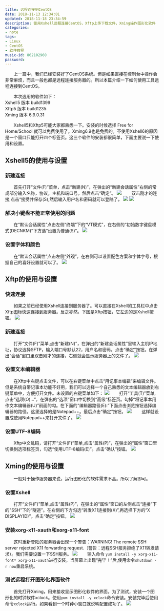 ```yaml
---
title: 远程连接到CentOS
date: 2018-11-13 12:34:01
updated: 2018-11-18 23:34:59
description: 使用Xshell远程连接CentOS，Xftp上传下载文件，Xming操作图形化软件
categories: 
- note
tags: 
- Linux
- CentOS
- 软件教程
music-id: 862102960
password: 
---
```

　　上一篇中，我们已经安装好了CentOS系统。但是如果直接在控制台中操作会非常麻烦，而且一般也都是远程连接服务器的。所以本篇介绍一下如何使用工具远程连接到CentOS。

　　本次选用的软件如下：
<br>Xshell5 版本 build1399
<br>Xftp5 版本 build1235
<br>Xming 版本 6.9.0.31

　　Xshell5和Xftp5可能大家都熟悉一下。安装的时候选择 Free for Home/School 就可以免费使用了。Xming6.9也是免费的。不使用Xshell6的原因是一个窗口只能打开四个标签页。这三个软件的安装都很简单，下面主要说一下使用和设置。

## Xshell5的使用与设置
### 新建连接
　　首先打开“文件(F)”菜单，点击“新建(N)”，在弹出的“新建会话属性”右侧的常规部分输入名称，协议，主机和端口号。然后点击“确定”。
![](/md_images/2018-11-13-article/3.jpg)
　　双击刚才的连接,点击“接受并保存(S),然后输入用户名和密码就可以登陆了。
![](/md_images/2018-11-13-article/4.jpg)
![](/md_images/2018-11-13-article/5.jpg)

### 解决小键盘不能正常使用的问题
　　在“默认会话属性”点击左侧“终端”下的“VT模式”，在右侧的“初始数字键盘模式(DECNKM)”下方选“设置为普通(S)”。
![](/md_images/2018-11-13-article/1.jpg)

### 设置字体和颜色
　　在“默认会话属性”点击左侧“外观”，在右侧可以设置配色方案和字体字号，根据自己的喜好设置就可以了。
![](/md_images/2018-11-13-article/2.jpg)


## Xftp的使用与设置
### 快速连接
　　如果之前已经使用Xshell连接到服务器了。可以直接在Xshell的工具栏中点击Xftp图标快速连接到服务器。反之亦然。下图是Xftp按钮，它左边的是Xshell按钮。
![](/md_images/2018-11-13-article/6.jpg)

### 新建连接
　　打开“文件(F)”菜单,点击“新建(N)”，在弹出的“新建会话属性”里输入主机IP地址，协议选择SFTP，输入端口号默认22，用户名和密码。点击“确定”按钮。在弹出“会话”窗口里双击刚才的连接，右侧就会显示服务器上的文件了。
![](/md_images/2018-11-13-article/7.jpg)
　　
### 设置文本编辑器
　　在Xftp中右键点击文件，可以在右键菜单中点击“用记事本编辑”来编辑文件。但是系统自带记事本功能不好用，我们可以选择一个自己熟悉的文本编辑器放到右键菜单中，方便打开文件。未设置的右键菜单如下：
![](/md_images/2018-11-13-article/8.jpg)
　　打开“工具(T)”菜单,点击“选项(O)...”，在弹出的“选项”窗口中切换到“高级”标签页。勾掉“将记事本用作文本编辑器(U)”前面的勾。在下面的“编辑器路径(E):”下面点击浏览按钮选择编辑器的路径。这里选择的是Notepad++。最后点击“确定”按钮。
![](/md_images/2018-11-13-article/9.jpg)
　　这样就设置成使用Notepad++来打开文件了。
![](/md_images/2018-11-13-article/10.jpg)

### 设置UTF-8编码
　　Xftp中文乱码，请打开“文件(F)”菜单,点击“属性(P)”，在弹出的“属性”窗口里切换到选项标签页，勾选“使用UTF-8编码(E)”。点击“确认”按钮。
![](/md_images/2018-11-13-article/11.jpg)

## Xming的使用与设置
　　一般对于操作服务器来说，运行图形化的软件需求不高。所以了解即可。
### 设置Xshell
　　打开“文件(F)”菜单,点击“属性(P)”，在弹出的“属性”窗口的左侧点击“连接”下的"SSH"下的“隧道”。在右侧的下方勾选“转发X11连接到(X)”,再选择下方的“X DISPLAY(D)”。点击“确定”按钮。
![](/md_images/2018-11-13-article/12.jpg)

### 安装xorg-x11-xauth和xorg-x11-font
　　这时重新登陆的服务器会出现一个警告：WARNING! The remote SSH server rejected X11 forwarding request.（警告：远程SSH服务拒绝了X11转发请求）。我们需要设置一下SSH服务。
![](/md_images/2018-11-13-article/13.jpg)
　　输入命令 ```yum install -y xorg-x11-font* xorg-x11-xauth```进行安装。当屏幕上出现“完毕！”后,使用命令```shutdown -r now```重启系统。

### 测试远程打开图形化界面软件
　　首先打开Xming，用来接收显示图形化软件的界面。为了测试，安装一个图形化的时钟软件xclock。使用```yum install -y xclock```命令安装。安装完毕后使用命令```xclock```运行。如果看到一个时钟小窗口就说明配置成功了。
![](/md_images/2018-11-13-article/14.jpg)